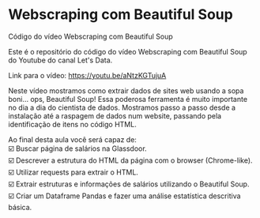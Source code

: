 # Webscraping com Beautiful Soup
Código do vídeo Webscraping com Beautiful Soup

Este é o repositório do código do vídeo Webscraping com Beautiful Soup do Youtube do canal Let's Data.

Link para o vídeo: https://youtu.be/aNtzKGTujuA

Neste vídeo mostramos como extrair dados de sites web usando a sopa boni… ops, Beautiful Soup! Essa poderosa ferramenta é muito importante no dia a dia do cientista de dados. Mostramos passo a passo desde a instalação até a raspagem de dados num website, passando pela identificação de itens no código HTML.

Ao final desta aula você será capaz de:\
☑️ Buscar página de salários na Glassdoor.\
☑️ Descrever a estrutura do HTML da página com o browser (Chrome-like).\
☑️ Utilizar requests para extrair o HTML.\
☑️ Extrair estruturas e informações de salários utilizando o Beautiful Soup.\
☑️ Criar um Dataframe Pandas e fazer uma análise estatística descritiva básica.
